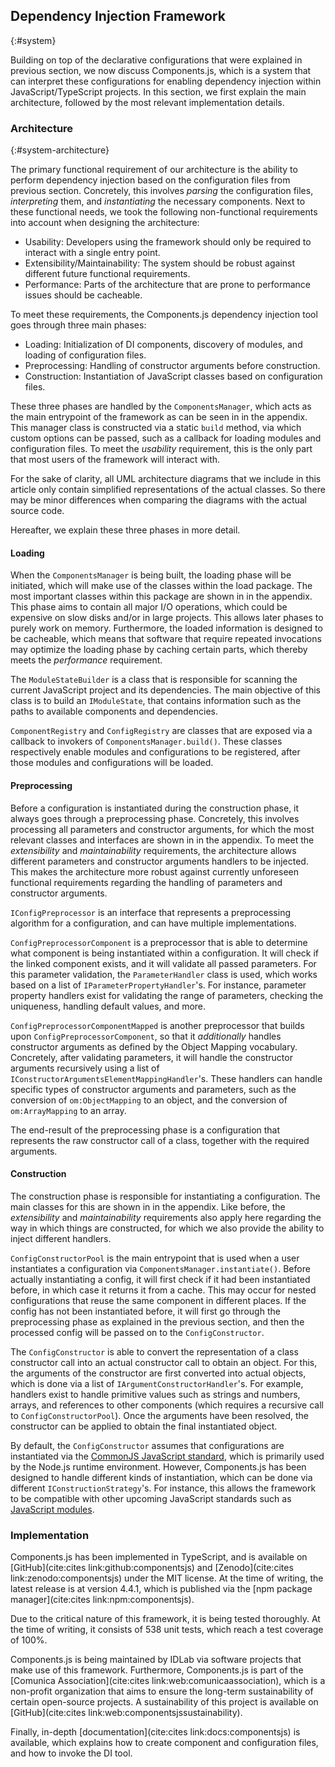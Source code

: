 ## Dependency Injection Framework
{:#system}

Building on top of the declarative configurations that were explained in previous section,
we now discuss Components.js, which is a system that can interpret these configurations
for enabling dependency injection within JavaScript/TypeScript projects.
In this section, we first explain the main architecture, followed by the most relevant implementation details.

### Architecture
{:#system-architecture}

The primary functional requirement of our architecture is the ability to perform dependency injection based on the configuration files from previous section.
Concretely, this involves _parsing_ the configuration files, _interpreting_ them, and _instantiating_ the necessary components.
Next to these functional needs, we took the following non-functional requirements into account when designing the architecture:

* Usability: Developers using the framework should only be required to interact with a single entry point.
* Extensibility/Maintainability: The system should be robust against different future functional requirements.
* Performance: Parts of the architecture that are prone to performance issues should be cacheable.

To meet these requirements, the Components.js dependency injection tool goes through three main phases:

* Loading: Initialization of DI components, discovery of modules, and loading of configuration files.
* Preprocessing: Handling of constructor arguments before construction.
* Construction: Instantiation of JavaScript classes based on configuration files.

These three phases are handled by the `ComponentsManager`,
which acts as the main entrypoint of the framework
as can be seen in [](#architecture-main) in the appendix.
This manager class is constructed via a static `build` method,
via which custom options can be passed,
such as a callback for loading modules and configuration files.
To meet the _usability_ requirement, this is the only part that most users of the framework will interact with.

For the sake of clarity, all UML architecture diagrams that we include in this article
only contain simplified representations of the actual classes.
So there may be minor differences when comparing the diagrams with the actual source code.

Hereafter, we explain these three phases in more detail.

#### Loading

When the `ComponentsManager` is being built,
the loading phase will be initiated,
which will make use of the classes within the load package.
The most important classes within this package are shown in [](#architecture-load) in the appendix.
This phase aims to contain all major I/O operations, which could be expensive on slow disks and/or in large projects.
This allows later phases to purely work on memory.
Furthermore, the loaded information is designed to be cacheable,
which means that software that require repeated invocations may optimize the loading phase by caching certain parts,
which thereby meets the _performance_ requirement.

The `ModuleStateBuilder` is a class that is responsible for scanning the current JavaScript project and its dependencies.
The main objective of this class is to build an `IModuleState`, that contains information such as the paths to available components and dependencies.

`ComponentRegistry` and `ConfigRegistry` are classes that are exposed via a callback to invokers of `ComponentsManager.build()`.
These classes respectively enable modules and configurations to be registered,
after those modules and configurations will be loaded.

#### Preprocessing

Before a configuration is instantiated during the construction phase,
it always goes through a preprocessing phase.
Concretely, this involves processing all parameters and constructor arguments,
for which the most relevant classes and interfaces are shown in [](#architecture-preprocess) in the appendix.
To meet the _extensibility_ and _maintainability_ requirements, the architecture allows different parameters and constructor arguments handlers to be injected.
This makes the architecture more robust against currently unforeseen functional requirements regarding the handling of parameters and constructor arguments.

`IConfigPreprocessor` is an interface that represents a preprocessing algorithm for a configuration,
and can have multiple implementations.

`ConfigPreprocessorComponent` is a preprocessor that is able to determine what component is being instantiated within a configuration.
It will check if the linked component exists, and it will validate all passed parameters.
For this parameter validation, the `ParameterHandler` class is used,
which works based on a list of `IParameterPropertyHandler`'s.
For instance, parameter property handlers exist for validating the range of parameters,
checking the uniqueness, handling default values, and more.

`ConfigPreprocessorComponentMapped` is another preprocessor that builds upon `ConfigPreprocessorComponent`,
so that it _additionally_ handles constructor arguments as defined by the Object Mapping vocabulary.
Concretely, after validating parameters, it will handle the constructor arguments recursively
using a list of `IConstructorArgumentsElementMappingHandler`'s.
These handlers can handle specific types of constructor arguments and parameters,
such as the conversion of `om:ObjectMapping` to an object,
and the conversion of `om:ArrayMapping` to an array.

The end-result of the preprocessing phase is a configuration that represents
the raw constructor call of a class, together with the required arguments.

#### Construction

The construction phase is responsible for instantiating a configuration.
The main classes for this are shown in [](#architecture-construct) in the appendix.
Like before, the _extensibility_ and _maintainability_ requirements also apply here regarding the way in which things are constructed,
for which we also provide the ability to inject different handlers.

`ConfigConstructorPool` is the main entrypoint that is used when a user instantiates a configuration via `ComponentsManager.instantiate()`.
Before actually instantiating a config,
it will first check if it had been instantiated before,
in which case it returns it from a cache.
This may occur for nested configurations that reuse the same component in different places.
If the config has not been instantiated before,
it will first go through the preprocessing phase as explained in the previous section,
and then the processed config will be passed on to the `ConfigConstructor`.

The `ConfigConstructor` is able to convert the representation of a class constructor call into an actual constructor call to obtain an object.
For this, the arguments of the constructor are first converted into actual objects,
which is done via a list of `IArgumentConstructorHandler`'s.
For example, handlers exist to handle primitive values such as strings and numbers,
arrays, and references to other components (which requires a recursive call to `ConfigConstructorPool`).
Once the arguments have been resolved, the constructor can be applied to obtain the final instantiated object.

By default, the `ConfigConstructor` assumes that configurations are instantiated via the [CommonJS JavaScript standard](https://nodejs.org/docs/latest/api/modules.html),
which is primarily used by the Node.js runtime environment.
However, Components.js has been designed to handle different kinds of instantiation,
which can be done via different `IConstructionStrategy`'s.
For instance, this allows the framework to be compatible with other upcoming JavaScript standards such as [JavaScript modules](https://developer.mozilla.org/en-US/docs/Web/JavaScript/Guide/Modules).

### Implementation

Components.js has been implemented in TypeScript,
and is available on [GitHub](cite:cites link:github:componentsjs) and [Zenodo](cite:cites link:zenodo:componentsjs)
under the MIT license.
At the time of writing, the latest release is at version 4.4.1,
which is published via the [npm package manager](cite:cites link:npm:componentsjs).

Due to the critical nature of this framework,
it is being tested thoroughly.
At the time of writing, it consists of 538 unit tests,
which reach a test coverage of 100%.

Components.js is being maintained by IDLab via software projects that make use of this framework.
Furthermore, Components.js is part of the [Comunica Association](cite:cites link:web:comunicaassociation),
which is a non-profit organization that aims to ensure the long-term sustainability of certain open-source projects.
A sustainability of this project is available on [GitHub](cite:cites link:web:componentsjssustainability).

Finally, in-depth [documentation](cite:cites link:docs:componentsjs) is available,
which explains how to create component and configuration files,
and how to invoke the DI tool.
